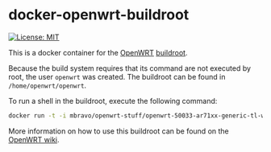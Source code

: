 docker-openwrt-buildroot
========================
[![License: MIT](http://img.shields.io/badge/license-MIT-blue.svg?style=flat-square)](https://github.com/noonien/docker-openwrt-buildroot/blob/master/LICENSE)


This is a docker container for the [OpenWRT](https://openwrt.org/)
[buildroot](http://wiki.openwrt.org/doc/howto/buildroot.exigence).

Because the build system requires that its command are not executed by root,
the user `openwrt` was created. The buildroot can be found in
`/home/openwrt/openwrt`.

To run a shell in the buildroot, execute the following command:
```sh
docker run -t -i mbravo/openwrt-stuff/openwrt-50033-ar71xx-generic-tl-wr941nd-v6 sudo -iu openwrt bash
```

More information on how to use this buildroot can be found on the
[OpenWRT wiki](http://wiki.openwrt.org/doc/howto/build).
